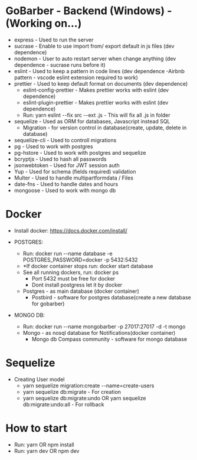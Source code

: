 # GoBarber - Backend (Windows) - (Working on...)

- express - Used to run the server
- sucrase - Enable to use import from/ export default in js files (dev dependence)
- nodemon - User to auto restart server when change anything (dev dependence - sucrase runs before it)
- eslint - Used to keep a pattern in code lines (dev dependence -Airbnb pattern - vscode eslint extension required to work)
- prettier - Used to keep default format on documents (dev dependence)
  - eslint-config-prettier - Makes prettier works with eslint (dev dependence)
  - eslint-plugin-prettier - Makes prettier works with eslint (dev dependence)
  - Run: yarn eslint --fix src --ext .js - This will fix all .js in folder
- sequelize - Used as ORM for databases, Javascript instead SQL
  - Migration - for version control in database(create, update, delete in database)
- sequelize-cli - Used to controll migrations
- pg - Used to work with postgres
- pg-hstore - Used to work with postgres and sequelize
- bcryptjs - Used to hash all passwords
- jsonwebtoken - Used for JWT session auth
- Yup - Used for schema (fields required) validation
- Multer - Used to handle multipartformdata / Files
- date-fns - Used to handle dates and hours
- mongoose - Used to work with mongo db

# Docker

- Install docker: https://docs.docker.com/install/

- POSTGRES:

  - Run: docker run --name database -e POSTGRES_PASSWORD=docker -p 5432:5432
  - \*If docker container stops run: docker start database
  - See all running dockers, run: docker ps
    - Port 5432 must be free for docker
    - Dont install postgress let it by docker
  - Postgres - as main database (docker container)
    - Postbird - software for postgres database(create a new database for gobarber)

- MONGO DB:
  - Run: docker run --name mongobarber -p 27017:27017 -d -t mongo
  - Mongo - as nosql database for Notifications(docker container)
    - Mongo db Compass community - software for mongo database

# Sequelize

- Creating User model
  - yarn sequelize migration:create --name=create-users
  - yarn sequelize db:migrate - For creation
  - yarn sequelize db:migrate:undo OR yarn sequelize db:migrate:undo:all - For rollback

# How to start

- Run: yarn OR npm install
- Run: yarn dev OR npm dev
